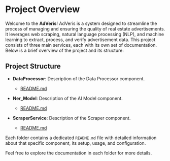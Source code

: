 # Project Overview

Welcome to the **AdVeris**! AdVeris is a system designed to streamline the process of managing and ensuring the quality of real estate advertisements. It leverages web scraping, natural language processing (NLP), and machine learning to extract, process, and verify advertisement data. This project consists of three main services, each with its own set of documentation. Below is a brief overview of the project and its structure:

## Project Structure

- **DataProcessor**: Description of the Data Processor component.
  - [README.md](./DataProcessor/README.md)

- **Ner_Model**: Description of the AI Model component.
  - [README.md](./NER_Model/README.md)

- **ScraperService**: Description of the Scraper component.
  - [README.md](./ScraperService/README.md)

Each folder contains a dedicated `README.md` file with detailed information about that specific component, its setup, usage, and configuration.

Feel free to explore the documentation in each folder for more details.
